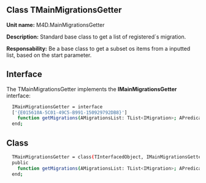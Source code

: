 
## Class **TMainMigrationsGetter**

**Unit name:** M4D.MainMigrationsGetter

**Description:** Standard base class to get a list of registered´s migration.

**Responsability:** Be a base class to get a subset os items from a inputted list, based on the start parameter.

## Interface ##
The TMainMigrationsGetter implements the **IMainMigrationsGetter** interface:
```sh
  IMainMigrationsGetter = interface
  ['{E015610A-5C01-49C5-B991-150929792DB8}']
    function getMigrations(AMigrationsList: TList<IMigration>; APredicate: TPredicate<IMigration>): TList<IMigration>;
  end;
```

## Class ##

```sh
  TMainMigrationsGetter = class(TInterfacedObject, IMainMigrationsGetter)
  public
    function getMigrations(AMigrationsList: TList<IMigration>; APredicate: TPredicate<IMigration>): TList<IMigration>;
  end;
```